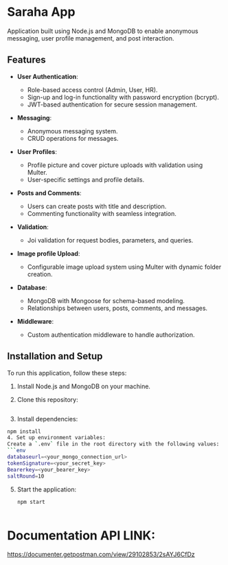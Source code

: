 # Saraha App

 Application built using Node.js and MongoDB to enable anonymous messaging, user profile management, and post interaction.

## Features

- **User Authentication**:
  - Role-based access control (Admin, User, HR).
  - Sign-up and log-in functionality with password encryption (bcrypt).
  - JWT-based authentication for secure session management.

- **Messaging**:
  - Anonymous messaging system.
  - CRUD operations for messages.

- **User Profiles**:
  - Profile picture and cover picture uploads with validation using Multer.
  - User-specific settings and profile details.

- **Posts and Comments**:
  - Users can create posts with title and description.
  - Commenting functionality with seamless integration.

- **Validation**:
  - Joi validation for request bodies, parameters, and queries.

- **Image profile Upload**:
  - Configurable image upload system using Multer with dynamic folder creation.

- **Database**:
  - MongoDB with Mongoose for schema-based modeling.
  - Relationships between users, posts, comments, and messages.

- **Middleware**:
  - Custom authentication middleware to handle authorization.




## Installation and Setup

To run this application, follow these steps:

1. Install Node.js and MongoDB on your machine.

2. Clone this repository:
   ```
3.  Install dependencies:
   ```bash
   npm install
4. Set up environment variables:
   Create a `.env` file in the root directory with the following values:
   ```env
   databaseurl=<your_mongo_connection_url>
   tokenSignature=<your_secret_key>
   Bearerkey=<your_bearer_key>
   saltRound=10
   ```

5. Start the application:
   ```bash
   npm start



# Documentation API LINK: 
https://documenter.getpostman.com/view/29102853/2sAYJ6CfDz
